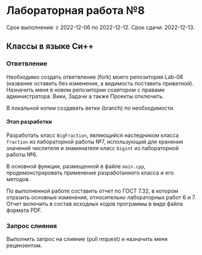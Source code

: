 # Лабораторная работа №8
Срок выполнения: с 2022-12-06 по 2022-12-12.
Срок сдачи: 2022-12-13.

## Классы в языке Си++

### Ответвление
Необходимо создать ответвление (fork) моего репозитория Lab-08 (название
оставить без изменения, а видимость поставить приватной). Назначить меня в
новом репозитории соавтором с правами администратора. Вики, Задачи а также
Проекты отключить.

В локальной копии создавать ветки (branch) по необходимости.

#### Этап разработки
Разработать класс `BigFraction`, являющийся наследником класса `fraction`
из лабораторной работы №7, использующий для хранения значений числителя
и знаменателя класс `bigint` из лабораторной работы №6.

В основной функции, размещенной в файле `main.cpp`, продемонстрировать
применение разработанного класса и его методов.

По выполненной работе составить отчет по ГОСТ 7.32, в котором отразить
основные изменения, относительно лабораторных работ 6 и 7. Отчет включить
в состав исходных кодов программы в виде файла формата PDF.

### Запрос слияния
Выполнить запрос на слияние (pull request) и назначить меня рецензентом.

